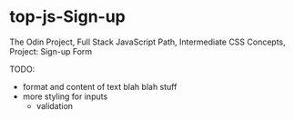 # top-js-Sign-up
The Odin Project, Full Stack JavaScript Path, Intermediate CSS Concepts, Project: Sign-up Form


TODO:
- format and content of text blah blah stuff
- more styling for inputs
    - validation

